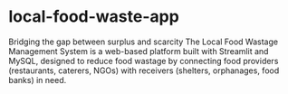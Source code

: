 # local-food-waste-app
Bridging the gap between surplus and scarcity  The Local Food Wastage Management System is a web-based platform built with Streamlit and MySQL, designed to reduce food wastage by connecting food providers (restaurants, caterers, NGOs) with receivers (shelters, orphanages, food banks) in need.
